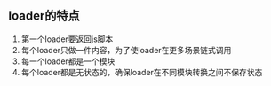 ##  loader的特点
1. 第一个loader要返回js脚本
2. 每个loader只做一件内容，为了使loader在更多场景链式调用
3. 每一个loader都是一个模块
4. 每个loader都是无状态的，确保loader在不同模块转换之间不保存状态